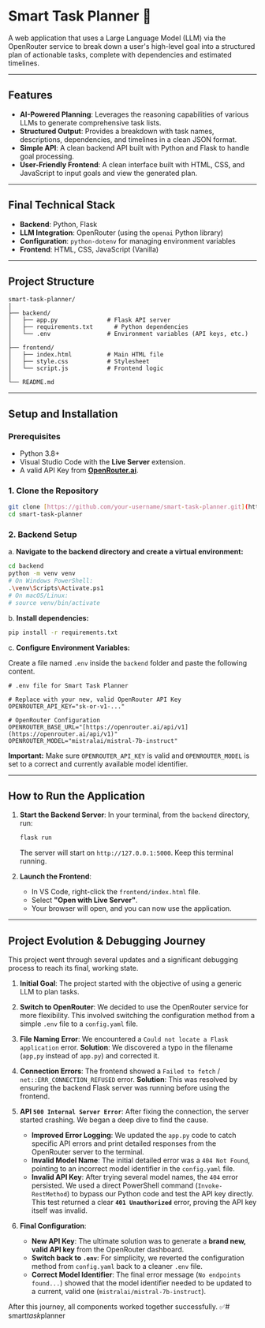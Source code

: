 # Smart Task Planner 🧠

A web application that uses a Large Language Model (LLM) via the OpenRouter service to break down a user's high-level goal into a structured plan of actionable tasks, complete with dependencies and estimated timelines.



---
## Features

-   **AI-Powered Planning**: Leverages the reasoning capabilities of various LLMs to generate comprehensive task lists.
-   **Structured Output**: Provides a breakdown with task names, descriptions, dependencies, and timelines in a clean JSON format.
-   **Simple API**: A clean backend API built with Python and Flask to handle goal processing.
-   **User-Friendly Frontend**: A clean interface built with HTML, CSS, and JavaScript to input goals and view the generated plan.

---
## Final Technical Stack

-   **Backend**: Python, Flask
-   **LLM Integration**: OpenRouter (using the `openai` Python library)
-   **Configuration**: `python-dotenv` for managing environment variables
-   **Frontend**: HTML, CSS, JavaScript (Vanilla)

---
## Project Structure

```
smart-task-planner/
│
├── backend/
│   ├── app.py              # Flask API server
│   ├── requirements.txt      # Python dependencies
│   └── .env                # Environment variables (API keys, etc.)
│
├── frontend/
│   ├── index.html          # Main HTML file
│   ├── style.css           # Stylesheet
│   └── script.js           # Frontend logic
│
└── README.md
```

---
## Setup and Installation

### Prerequisites

-   Python 3.8+
-   Visual Studio Code with the **Live Server** extension.
-   A valid API Key from **[OpenRouter.ai](https://openrouter.ai/)**.

### 1. Clone the Repository

```bash
git clone [https://github.com/your-username/smart-task-planner.git](https://github.com/your-username/smart-task-planner.git)
cd smart-task-planner
```

### 2. Backend Setup

a. **Navigate to the backend directory and create a virtual environment:**

```bash
cd backend
python -m venv venv
# On Windows PowerShell:
.\venv\Scripts\Activate.ps1
# On macOS/Linux:
# source venv/bin/activate
```

b. **Install dependencies:**

```bash
pip install -r requirements.txt
```

c. **Configure Environment Variables:**

Create a file named `.env` inside the `backend` folder and paste the following content.

```env
# .env file for Smart Task Planner

# Replace with your new, valid OpenRouter API Key
OPENROUTER_API_KEY="sk-or-v1-..."

# OpenRouter Configuration
OPENROUTER_BASE_URL="[https://openrouter.ai/api/v1](https://openrouter.ai/api/v1)"
OPENROUTER_MODEL="mistralai/mistral-7b-instruct"
```
**Important:** Make sure `OPENROUTER_API_KEY` is valid and `OPENROUTER_MODEL` is set to a correct and currently available model identifier.

---
## How to Run the Application

1.  **Start the Backend Server**: In your terminal, from the `backend` directory, run:
    ```bash
    flask run
    ```
    The server will start on `http://127.0.0.1:5000`. Keep this terminal running.

2.  **Launch the Frontend**:
    -   In VS Code, right-click the `frontend/index.html` file.
    -   Select **"Open with Live Server"**.
    -   Your browser will open, and you can now use the application.

---
## Project Evolution & Debugging Journey

This project went through several updates and a significant debugging process to reach its final, working state.

1.  **Initial Goal**: The project started with the objective of using a generic LLM to plan tasks.

2.  **Switch to OpenRouter**: We decided to use the OpenRouter service for more flexibility. This involved switching the configuration method from a simple `.env` file to a `config.yaml` file.

3.  **File Naming Error**: We encountered a `Could not locate a Flask application` error. **Solution**: We discovered a typo in the filename (`app,py` instead of `app.py`) and corrected it.

4.  **Connection Errors**: The frontend showed a `Failed to fetch` / `net::ERR_CONNECTION_REFUSED` error. **Solution**: This was resolved by ensuring the backend Flask server was running before using the frontend.

5.  **API `500 Internal Server Error`**: After fixing the connection, the server started crashing. We began a deep dive to find the cause.
    -   **Improved Error Logging**: We updated the `app.py` code to catch specific API errors and print detailed responses from the OpenRouter server to the terminal.
    -   **Invalid Model Name**: The initial detailed error was a `404 Not Found`, pointing to an incorrect model identifier in the `config.yaml` file.
    -   **Invalid API Key**: After trying several model names, the `404` error persisted. We used a direct PowerShell command (`Invoke-RestMethod`) to bypass our Python code and test the API key directly. This test returned a clear **`401 Unauthorized`** error, proving the API key itself was invalid.

6.  **Final Configuration**:
    -   **New API Key**: The ultimate solution was to generate a **brand new, valid API key** from the OpenRouter dashboard.
    -   **Switch back to `.env`**: For simplicity, we reverted the configuration method from `config.yaml` back to a cleaner `.env` file.
    -   **Correct Model Identifier**: The final error message (`No endpoints found...`) showed that the model identifier needed to be updated to a current, valid one (`mistralai/mistral-7b-instruct`).

After this journey, all components worked together successfully. ✅#   s m a r t _ t a s k _ p l a n n e r  
 